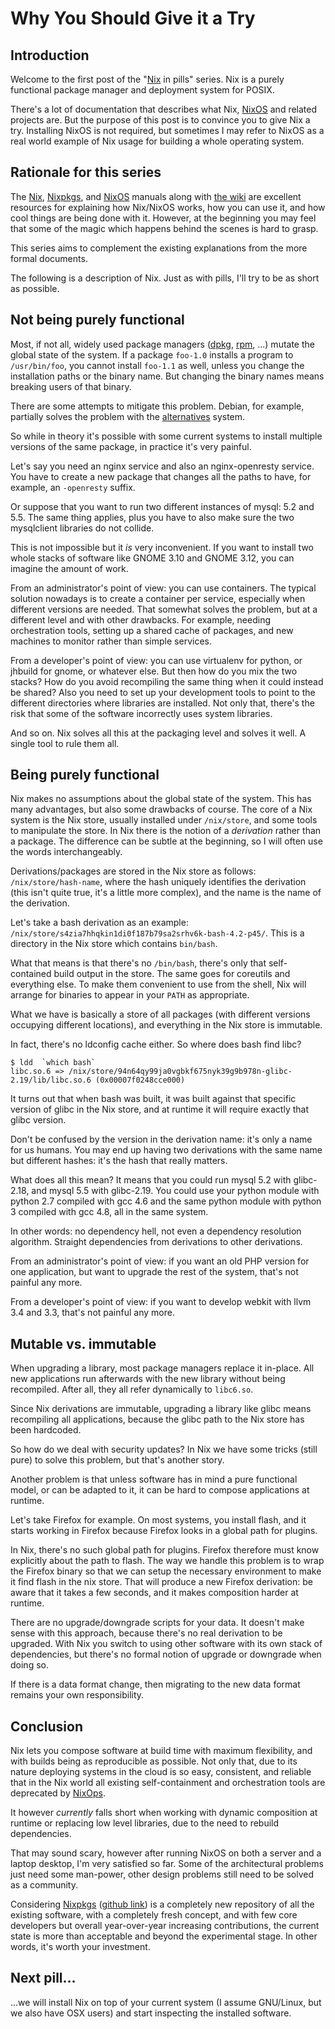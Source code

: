 # Why You Should Give it a Try

## Introduction

Welcome to the first post of the "[Nix](https://nixos.org/nix) in pills" series. Nix is a purely functional package manager and deployment system for POSIX.

There's a lot of documentation that describes what Nix, [NixOS](https://nixos.org/nixos) and related projects are. But the purpose of this post is to convince you to give Nix a try. Installing NixOS is not required, but sometimes I may refer to NixOS as a real world example of Nix usage for building a whole operating system.

## Rationale for this series

The [Nix](https://nixos.org/manual/nix), [Nixpkgs](https://nixos.org/manual/nixpkgs/), and [NixOS](https://nixos.org/manual/nixos/) manuals along with [the wiki](https://nixos.wiki/) are excellent resources for explaining how Nix/NixOS works, how you can use it, and how cool things are being done with it. However, at the beginning you may feel that some of the magic which happens behind the scenes is hard to grasp.

This series aims to complement the existing explanations from the more formal documents.

The following is a description of Nix. Just as with pills, I'll try to be as short as possible.

## Not being purely functional

Most, if not all, widely used package managers ([dpkg](https://wiki.debian.org/dpkg), [rpm](http://www.rpm.org/), \...) mutate the global state of the system. If a package `foo-1.0` installs a program to `/usr/bin/foo`, you cannot install `foo-1.1` as well, unless you change the installation paths or the binary name. But changing the binary names means breaking users of that binary.

There are some attempts to mitigate this problem. Debian, for example, partially solves the problem with the [alternatives](https://wiki.debian.org/DebianAlternatives) system.

So while in theory it's possible with some current systems to install multiple versions of the same package, in practice it's very painful.

Let's say you need an nginx service and also an nginx-openresty service. You have to create a new package that changes all the paths to have, for example, an `-openresty` suffix.

Or suppose that you want to run two different instances of mysql: 5.2 and 5.5. The same thing applies, plus you have to also make sure the two mysqlclient libraries do not collide.

This is not impossible but it *is* very inconvenient. If you want to install two whole stacks of software like GNOME 3.10 and GNOME 3.12, you can imagine the amount of work.

From an administrator's point of view: you can use containers. The typical solution nowadays is to create a container per service, especially when different versions are needed. That somewhat solves the problem, but at a different level and with other drawbacks. For example, needing orchestration tools, setting up a shared cache of packages, and new machines to monitor rather than simple services.

From a developer's point of view: you can use virtualenv for python, or jhbuild for gnome, or whatever else. But then how do you mix the two stacks? How do you avoid recompiling the same thing when it could instead be shared? Also you need to set up your development tools to point to the different directories where libraries are installed. Not only that, there's the risk that some of the software incorrectly uses system libraries.

And so on. Nix solves all this at the packaging level and solves it well. A single tool to rule them all.

## Being purely functional

Nix makes no assumptions about the global state of the system. This has many advantages, but also some drawbacks of course. The core of a Nix system is the Nix store, usually installed under `/nix/store`, and some tools to manipulate the store. In Nix there is the notion of a *derivation* rather than a package. The difference can be subtle at the beginning, so I will often use the words interchangeably.

Derivations/packages are stored in the Nix store as follows: `/nix/store/hash-name`, where the hash uniquely identifies the derivation (this isn't quite true, it's a little more complex), and the name is the name of the derivation.

Let's take a bash derivation as an example: `/nix/store/s4zia7hhqkin1di0f187b79sa2srhv6k-bash-4.2-p45/`. This is a directory in the Nix store which contains `bin/bash`.

What that means is that there's no `/bin/bash`, there's only that self-contained build output in the store. The same goes for coreutils and everything else. To make them convenient to use from the shell, Nix will arrange for binaries to appear in your `PATH` as appropriate.

What we have is basically a store of all packages (with different versions occupying different locations), and everything in the Nix store is immutable.

In fact, there's no ldconfig cache either. So where does bash find libc?

    $ ldd  `which bash`
    libc.so.6 => /nix/store/94n64qy99ja0vgbkf675nyk39g9b978n-glibc-2.19/lib/libc.so.6 (0x00007f0248cce000)

It turns out that when bash was built, it was built against that specific version of glibc in the Nix store, and at runtime it will require exactly that glibc version.

Don't be confused by the version in the derivation name: it's only a name for us humans. You may end up having two derivations with the same name but different hashes: it's the hash that really matters.

What does all this mean? It means that you could run mysql 5.2 with glibc-2.18, and mysql 5.5 with glibc-2.19. You could use your python module with python 2.7 compiled with gcc 4.6 and the same python module with python 3 compiled with gcc 4.8, all in the same system.

In other words: no dependency hell, not even a dependency resolution algorithm. Straight dependencies from derivations to other derivations.

From an administrator's point of view: if you want an old PHP version for one application, but want to upgrade the rest of the system, that's not painful any more.

From a developer's point of view: if you want to develop webkit with llvm 3.4 and 3.3, that's not painful any more.

## Mutable vs. immutable

When upgrading a library, most package managers replace it in-place. All new applications run afterwards with the new library without being recompiled. After all, they all refer dynamically to `libc6.so`.

Since Nix derivations are immutable, upgrading a library like glibc means recompiling all applications, because the glibc path to the Nix store has been hardcoded.

So how do we deal with security updates? In Nix we have some tricks (still pure) to solve this problem, but that's another story.

Another problem is that unless software has in mind a pure functional model, or can be adapted to it, it can be hard to compose applications at runtime.

Let's take Firefox for example. On most systems, you install flash, and it starts working in Firefox because Firefox looks in a global path for plugins.

In Nix, there's no such global path for plugins. Firefox therefore must know explicitly about the path to flash. The way we handle this problem is to wrap the Firefox binary so that we can setup the necessary environment to make it find flash in the nix store. That will produce a new Firefox derivation: be aware that it takes a few seconds, and it makes composition harder at runtime.

There are no upgrade/downgrade scripts for your data. It doesn't make sense with this approach, because there's no real derivation to be upgraded. With Nix you switch to using other software with its own stack of dependencies, but there's no formal notion of upgrade or downgrade when doing so.

If there is a data format change, then migrating to the new data format remains your own responsibility.

## Conclusion

Nix lets you compose software at build time with maximum flexibility, and with builds being as reproducible as possible. Not only that, due to its nature deploying systems in the cloud is so easy, consistent, and reliable that in the Nix world all existing self-containment and orchestration tools are deprecated by [NixOps](http://nixos.org/nixops/).

It however *currently* falls short when working with dynamic composition at runtime or replacing low level libraries, due to the need to rebuild dependencies.

That may sound scary, however after running NixOS on both a server and a laptop desktop, I'm very satisfied so far. Some of the architectural problems just need some man-power, other design problems still need to be solved as a community.

Considering [Nixpkgs](https://nixos.org/nixpkgs/) ([github link](https://github.com/NixOS/nixpkgs)) is a completely new repository of all the existing software, with a completely fresh concept, and with few core developers but overall year-over-year increasing contributions, the current state is more than acceptable and beyond the experimental stage. In other words, it's worth your investment.

## Next pill\...

\...we will install Nix on top of your current system (I assume GNU/Linux, but we also have OSX users) and start inspecting the installed software.
